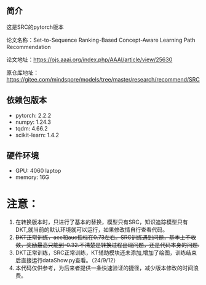 ## 简介
这是SRC的pytorch版本

论文名称：Set-to-Sequence Ranking-Based Concept-Aware Learning Path Recommendation

论文地址：https://ojs.aaai.org/index.php/AAAI/article/view/25630

原仓库地址：https://gitee.com/mindspore/models/tree/master/research/recommend/SRC

## 依赖包版本

- pytorch: 2.2.2
- numpy: 1.24.3
- tqdm:  4.66.2
- scikit-learn: 1.4.2

## 硬件环境
- GPU: 4060 laptop
- memory: 16G

# 注意：
1. 在转换版本时，只进行了基本的替换，模型只有SRC，知识追踪模型只有DKT,就当前的默认环境就可以运行，如果修改情自行查看代码。
2. ~~DKT正常训练，acc和auc指标在0.73左右。SRC训练遇到问题，基本上不收敛，奖励最高只能到-0.32.不清楚是转换过程出现问题，还是代码本身的问题.~~
3. DKT正常训练，SRC正常训练，KT辅助模块还未添加,增加了绘图，训练结束后直接运行dataShow.py查看。（24/9/12）
3. 本代码仅供参考，为后来者提供一条快速验证的捷径，减少版本修改的时间浪费。